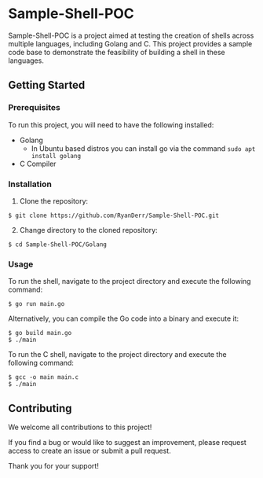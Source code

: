# Sample-Shell-POC

Sample-Shell-POC is a project aimed at testing the creation of shells across multiple languages, including Golang and C. This project provides a sample code base to demonstrate the feasibility of building a shell in these languages.

## Getting Started

### Prerequisites

To run this project, you will need to have the following installed:

- Golang
   - In Ubuntu based distros you can install go via the command `sudo apt install golang`
- C Compiler

### Installation

1. Clone the repository:

```
$ git clone https://github.com/RyanDerr/Sample-Shell-POC.git
```

2. Change directory to the cloned repository:

```
$ cd Sample-Shell-POC/Golang
```


### Usage

To run the shell, navigate to the project directory and execute the following command:

```
$ go run main.go
```


Alternatively, you can compile the Go code into a binary and execute it:

```
$ go build main.go
$ ./main
```


To run the C shell, navigate to the project directory and execute the following command:

```
$ gcc -o main main.c
$ ./main
```

## Contributing

We welcome all contributions to this project! 

If you find a bug or would like to suggest an improvement, please request access to create an issue or submit a pull request.

Thank you for your support!
